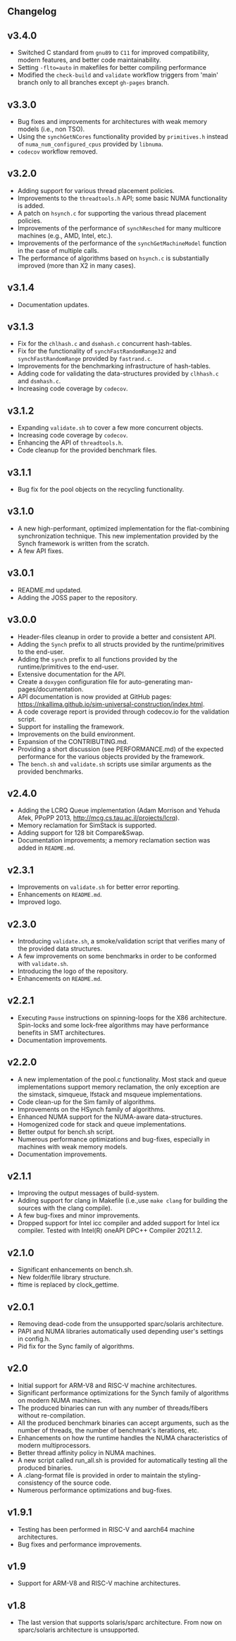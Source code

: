 Changelog
---------

v3.4.0
------
- Switched C standard from `gnu89` to `C11` for improved compatibility, modern features, and better code maintainability.
- Setting `-flto=auto` in makefiles for better compiling performance
- Modified the `check-build` and `validate` workflow triggers from 'main' branch only to all branches except `gh-pages` branch.

v3.3.0
------
- Bug fixes and improvements for architectures with weak memory models (i.e., non TSO).
- Using the `synchGetNCores` functionality provided by `primitives.h` instead of `numa_num_configured_cpus` provided by `libnuma`.
- `codecov` workflow removed.

v3.2.0
------
- Adding support for various thread placement policies. 
- Improvements to the `threadtools.h` API; some basic NUMA functionality is added.
- A patch on `hsynch.c` for supporting the various thread placement policies.
- Improvements of the performance of `synchResched` for many multicore machines (e.g., AMD, Intel, etc.).
- Improvements of the performance of the `synchGetMachineModel` function in the case of multiple calls.
- The performance of algorithms based on `hsynch.c` is substantially improved (more than X2 in many cases).

v3.1.4
------
- Documentation updates.

v3.1.3
------
- Fix for the `chlhash.c` and `dsmhash.c` concurrent hash-tables. 
- Fix for the functionality of `synchFastRandomRange32` and `synchFastRandomRange` provided by `fastrand.c`.
- Improvements for the benchmarking infrastructure of hash-tables.
- Adding code for validating the data-structures provided by `clhhash.c` and `dsmhash.c`.
- Increasing code coverage by `codecov`.

v3.1.2
------
- Expanding `validate.sh` to cover a few more concurrent objects.
- Increasing code coverage by `codecov`.
- Enhancing the API of `threadtools.h`.
- Code cleanup for the provided benchmark files.

v3.1.1
------
- Bug fix for the pool objects on the recycling functionality.

v3.1.0
------
- A new high-performant, optimized implementation for the flat-combining synchronization technique. This new implementation provided by the Synch framework is written from the scratch.
- A few API fixes.

v3.0.1
------
- README.md updated.
- Adding the JOSS paper to the repository.

v3.0.0
------
- Header-files cleanup in order to provide a better and consistent API.
- Adding the `Synch` prefix to all structs provided by the runtime/primitives to the end-user.
- Adding the `synch` prefix to all functions provided by the runtime/primitives to the end-user.
- Extensive documentation for the API.
- Create a `doxygen` configuration file for auto-generating man-pages/documentation.
- API documentation is now provided at GitHub pages: https://nkallima.github.io/sim-universal-construction/index.html.
- A code coverage report is provided through codecov.io for the validation script.
- Support for installing the framework.
- Improvements on the build environment.
- Expansion of the CONTRIBUTING.md.
- Providing a short discussion (see PERFORMANCE.md) of the expected performance for the various objects provided by the framework.
- The `bench.sh` and `validate.sh` scripts use similar arguments as the provided benchmarks.

v2.4.0
------
- Adding the LCRQ Queue implementation (Adam Morrison and Yehuda Afek, PPoPP 2013, http://mcg.cs.tau.ac.il/projects/lcrq).
- Memory reclamation for SimStack is supported.
- Adding support for 128 bit Compare&Swap.
- Documentation improvements; a memory reclamation section was added in `README.md`.

v2.3.1
------
- Improvements on `validate.sh` for better error reporting.
- Enhancements on `README.md`.
- Improved logo.

v2.3.0
------
- Introducing `validate.sh`, a smoke/validation script that verifies many of the provided data structures.
- A few improvements on some benchmarks in order to be conformed with `validate.sh`.
- Introducing the logo of the repository.
- Enhancements on `README.md`.

v2.2.1
------
- Executing `Pause` instructions on spinning-loops for the X86 architecture. Spin-locks and some lock-free algorithms may have performance benefits in SMT architectures.  
- Documentation improvements.

v2.2.0
------
- A new implementation of the pool.c functionality. Most stack and queue implementations support memory reclamation, the only exception are the simstack, simqueue, lfstack and msqueue implementations.
- Code clean-up for the Sim family of algorithms.
- Improvements on the HSynch family of algorithms.
- Enhanced NUMA support for the NUMA-aware data-structures.
- Homogenized code for stack and queue implementations.
- Better output for bench.sh script.
- Numerous performance optimizations and bug-fixes, especially in machines with weak memory models.
- Documentation improvements.

v2.1.1
------
- Improving the output messages of build-system.
- Adding support for clang in Makefile (i.e.,use `make clang` for building the sources with the clang compile).
- A few bug-fixes and minor improvements.
- Dropped support for Intel icc compiler and added support for Intel icx compiler. Tested with Intel(R) oneAPI DPC++ Compiler 2021.1.2.

v2.1.0
------
- Significant enhancements on bench.sh.
- New folder/file library structure.
- ftime is replaced by clock_gettime.

v2.0.1
------
- Removing dead-code from the unsupported sparc/solaris architecture.
- PAPI and NUMA libraries automatically used depending user's settings in config.h.
- Pid fix for the Sync family of algorithms.

v2.0
----
- Initial support for ARM-V8 and RISC-V machine architectures.
- Significant performance optimizations for the Synch family of algorithms on modern NUMA machines.
- The produced binaries can run with any number of threads/fibers without re-compilation.
- All the produced benchmark binaries can accept arguments, such as the number of threads, the number of benchmark's iterations, etc.
- Enhancements on how the runtime handles the NUMA characteristics of modern multiprocessors.
- Better thread affinity policy in NUMA machines.
- A new script called run_all.sh is provided for automatically testing all the produced binaries.
- A .clang-format file is provided in order to maintain the styling-consistency of the source code.
- Numerous performance optimizations and bug-fixes.

v1.9.1
------
- Testing has been performed in RISC-V and aarch64 machine architectures.
- Bug fixes and performance improvements.

v1.9
----
- Support for ARM-V8 and RISC-V machine architectures.

v1.8
----
- The last version that supports solaris/sparc architecture. From now on sparc/solaris architecture is unsupported.
